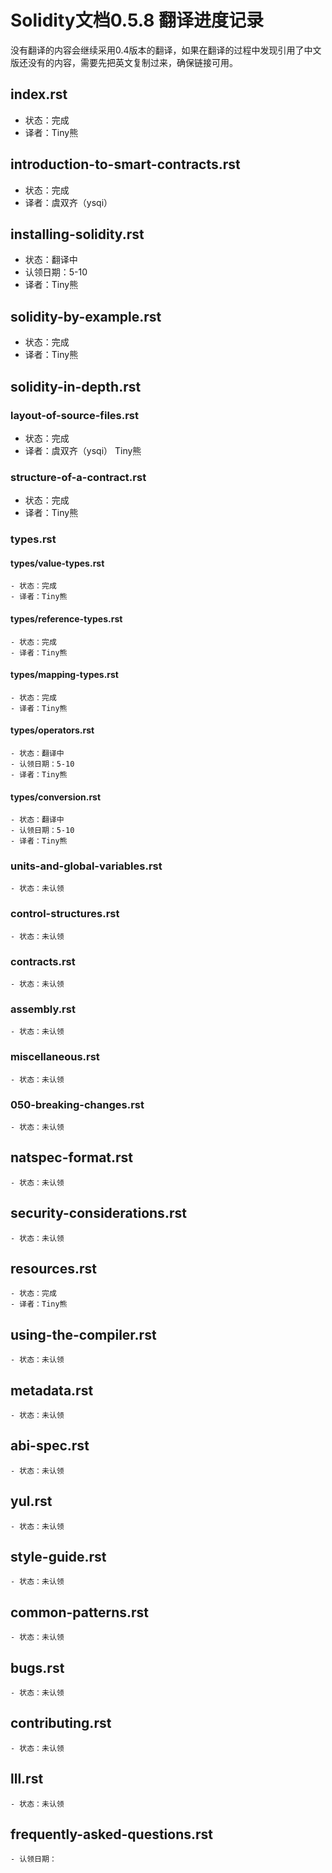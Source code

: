 # Solidity文档0.5.8 翻译进度记录

没有翻译的内容会继续采用0.4版本的翻译，如果在翻译的过程中发现引用了中文版还没有的内容，需要先把英文复制过来，确保链接可用。

## index.rst
 - 状态：完成
 - 译者：Tiny熊

## introduction-to-smart-contracts.rst
 - 状态：完成
 - 译者：虞双齐（ysqi）


## installing-solidity.rst
 - 状态：翻译中
 - 认领日期：5-10
 - 译者：Tiny熊

## solidity-by-example.rst
 - 状态：完成
 - 译者：Tiny熊

## solidity-in-depth.rst 
###  layout-of-source-files.rst
 - 状态：完成
 - 译者：虞双齐（ysqi） Tiny熊
###  structure-of-a-contract.rst
 - 状态：完成
 - 译者：Tiny熊
###  types.rst

#### types/value-types.rst
    - 状态：完成
    - 译者：Tiny熊
#### types/reference-types.rst
    - 状态：完成
    - 译者：Tiny熊
#### types/mapping-types.rst
    - 状态：完成
    - 译者：Tiny熊
#### types/operators.rst
    - 状态：翻译中
    - 认领日期：5-10
    - 译者：Tiny熊
#### types/conversion.rst
    - 状态：翻译中
    - 认领日期：5-10
    - 译者：Tiny熊

###  units-and-global-variables.rst
    - 状态：未认领
###  control-structures.rst
    - 状态：未认领
###  contracts.rst
    - 状态：未认领
###  assembly.rst
    - 状态：未认领
###  miscellaneous.rst
    - 状态：未认领
###  050-breaking-changes.rst
    - 状态：未认领

##  natspec-format.rst
    - 状态：未认领
##  security-considerations.rst
    - 状态：未认领
##  resources.rst
    - 状态：完成
    - 译者：Tiny熊
##  using-the-compiler.rst
    - 状态：未认领
## metadata.rst
    - 状态：未认领
## abi-spec.rst
    - 状态：未认领
## yul.rst
    - 状态：未认领
## style-guide.rst
    - 状态：未认领
## common-patterns.rst
    - 状态：未认领
## bugs.rst
    - 状态：未认领
## contributing.rst
    - 状态：未认领
## lll.rst
    - 状态：未认领
## frequently-asked-questions.rst
    - 认领日期：

